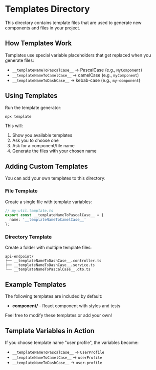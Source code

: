 # Templates Directory

This directory contains template files that are used to generate new components and files in your project.

## How Templates Work

Templates use special variable placeholders that get replaced when you generate files:

- `__templateNameToPascalCase__` → PascalCase (e.g., `MyComponent`)
- `__templateNameToCamelCase__` → camelCase (e.g., `myComponent`)
- `__templateNameToDashCase__` → kebab-case (e.g., `my-component`)

## Using Templates

Run the template generator:
```bash
npx template
```

This will:
1. Show you available templates
2. Ask you to choose one
3. Ask for a component/file name
4. Generate the files with your chosen name

## Adding Custom Templates

You can add your own templates to this directory:

### File Template
Create a single file with template variables:
```typescript
// my-util.template.ts
export const __templateNameToPascalCase__ = {
  name: '__templateNameToCamelCase__'
};
```

### Directory Template
Create a folder with multiple template files:
```
api-endpoint/
├── __templateNameToDashCase__.controller.ts
├── __templateNameToDashCase__.service.ts
└── __templateNameToPascalCase__.dto.ts
```

## Example Templates

The following templates are included by default:

- **component/** - React component with styles and tests

Feel free to modify these templates or add your own!

## Template Variables in Action

If you choose template name "user profile", the variables become:
- `__templateNameToPascalCase__` → `UserProfile`
- `__templateNameToCamelCase__` → `userProfile`
- `__templateNameToDashCase__` → `user-profile` 